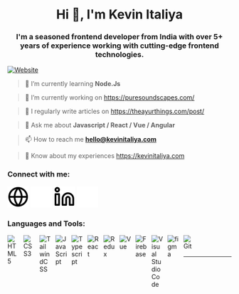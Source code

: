 <h1 align="center">Hi 👋, I'm Kevin Italiya</h1>
<h3 align="center">I'm a seasoned frontend developer from India with over 5+ years of experience working with cutting-edge frontend technologies.</h3>

[![Website](https://img.shields.io/website?label=kevinitaliya&style=for-the-badge&url=https%3A%2F%2Fkevinitaliya.com)](https://kevinitaliya.com)

> 🌱 I’m currently learning **Node.Js**

> 🌱 I’m currently working on  https://puresoundscapes.com/

> 📝 I regularly write articles on https://theayurthings.com/post/

> 💬 Ask me about **Javascript / React / Vue / Angular**

> 📫 How to reach me **hello@kevinitaliya.com**

> 📄 Know about my experiences https://kevinitaliya.com

### Connect with me:

[![website](./img/globe-light.svg)](https://kevinitaliya.com#gh-light-mode-only)
[![website](./img/globe-dark.svg)](https://kevinitaliya.com#gh-dark-mode-only)
[![website](./img/linkedin-light.svg)](https://linkedin.com/in/kevin-italiya-8458b416a#gh-light-mode-only)
[![website](./img/linkedin-dark.svg)](https://linkedin.com/in/kevin-italiya-8458b416a#gh-dark-mode-only)

### Languages and Tools:

[<img align="left" alt="HTML5" width="26px" src="https://cdn.jsdelivr.net/gh/devicons/devicon/icons/html5/html5-original.svg" style="padding-right:10px;" />](https://kevinitaliya.com)
[<img align="left" alt="CSS3" width="26px" src="https://cdn.jsdelivr.net/gh/devicons/devicon/icons/css3/css3-original.svg" style="padding-right:10px;" />](https://kevinitaliya.com)
[<img align="left" alt="TailwindCSS" width="26px" src="https://cdn.jsdelivr.net/gh/devicons/devicon/icons/tailwindcss/tailwindcss-plain.svg" style="padding-right:10px;" />](https://kevinitaliya.com)
[<img align="left" alt="JavaScript" width="26px" src="https://cdn.jsdelivr.net/gh/devicons/devicon/icons/javascript/javascript-original.svg" style="padding-right:10px;" />](https://kevinitaliya.com)
[<img align="left" alt="Typescript" width="26px" src="https://cdn.jsdelivr.net/gh/devicons/devicon/icons/typescript/typescript-original.svg" style="padding-right:10px;" />](https://kevinitaliya.com)
[<img align="left" alt="React" width="26px" src="https://cdn.jsdelivr.net/gh/devicons/devicon/icons/react/react-original.svg" style="padding-right:10px;" />](https://kevinitaliya.com)
[<img align="left" alt="Redux" width="26px" src="https://cdn.jsdelivr.net/gh/devicons/devicon/icons/redux/redux-original.svg" style="padding-right:10px;" />](https://kevinitaliya.com)
[<img align="left" alt="Vue" width="26px" src="https://cdn.jsdelivr.net/gh/devicons/devicon/icons/vuejs/vuejs-original.svg" style="padding-right:10px;" />](https://kevinitaliya.com)
[<img align="left" alt="Firebase" width="26px" src="https://cdn.jsdelivr.net/gh/devicons/devicon/icons/firebase/firebase-plain.svg" style="padding-right:10px;" />](https://kevinitaliya.com)
[<img align="left" alt="Visual Studio Code" width="26px" src="https://cdn.jsdelivr.net/gh/devicons/devicon/icons/vscode/vscode-original.svg" style="padding-right:10px;" />](https://kevinitaliya.com)
[<img align="left" alt="figma" width="26px" src="https://cdn.jsdelivr.net/gh/devicons/devicon/icons/figma/figma-original.svg" style="padding-right:10px;" />](https://kevinitaliya.com)
[<img align="left" alt="Git" width="26px" src="https://cdn.jsdelivr.net/gh/devicons/devicon/icons/git/git-original.svg" style="padding-right:10px;" />](https://kevinitaliya.com)

<br />
<br />

---

[website]: https://kevinitaliya.com
[linkedin]: https://linkedin.com/in/kevin-italiya-8458b416a/

